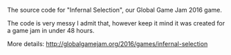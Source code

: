 The source code for "Infernal Selection", our Global Game Jam 2016 game.

The code is very messy I admit that, however keep it mind it was created for a game jam in under 48 hours.

More details: http://globalgamejam.org/2016/games/infernal-selection